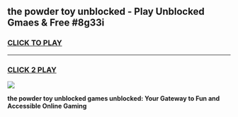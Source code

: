
## the powder toy unblocked - Play Unblocked Gmaes & Free #8g33i
<h3>
<a href="https://news.freeplayer.one?title=the_powder_toy_unblocked&ref=26F">CLICK TO PLAY</a></h3>
<hr>

<h3>
<a href="https://news.freeplayer.one?title=the_powder_toy_unblocked&ref=26F">CLICK 2 PLAY</a>
  
</h3>

<a href="https://news.freeplayer.one?title=the_powder_toy_unblocked&ref=26F/"><img src="https://clearcache.store/games.png"></a>


**the powder toy unblocked games unblocked: Your Gateway to Fun and Accessible Online Gaming**
